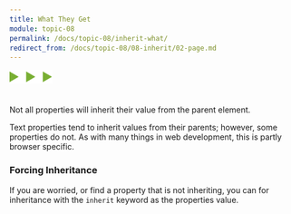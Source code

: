 ```yaml
---
title: What They Get
module: topic-08
permalink: /docs/topic-08/inherit-what/
redirect_from: /docs/topic-08/08-inherit/02-page.md
---
```


<img src="./../../../img/arrow-divider.svg" style="width: 75px; border: none; margin: 0px 0 20px 0" />

Not all properties will inherit their value from the parent element.

Text properties tend to inherit values from their parents; however, some properties do not. As with many things in web development, this is partly browser specific.


### Forcing Inheritance

If you are worried, or find a property that is not inheriting, you can for inheritance with the `inherit` keyword as the properties value.


<div class="codepen-embed">
  <p data-height="400" data-theme-id="30567" data-slug-hash="EwMNeM" data-default-tab="css,result" data-user="Media-Ed-Online" data-embed-version="2" data-pen-title="[Topic-07] Inheritance, Pt. 2" class="codepen"></p>
</div>
